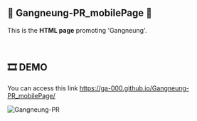 ## 🚅 Gangneung-PR_mobilePage 🌊
This is the **HTML page** promoting 'Gangneung'.

<br/>

## 🎞 DEMO
You can access this link <https://ga-000.github.io/Gangneung-PR_mobilePage/>

![Gangneung-PR](https://github.com/Ga-000/Gangneung-PR_mobilePage/assets/134590236/5327b9e3-dae2-4326-ba8f-96137f3027f8)
